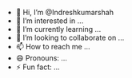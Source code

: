- 👋 Hi, I’m @Indreshkumarshah
- 👀 I’m interested in ...
- 🌱 I’m currently learning ...
- 💞️ I’m looking to collaborate on ...
- 📫 How to reach me ...
- 😄 Pronouns: ...
- ⚡ Fun fact: ...

<!---
Indreshkumarshah/Indreshkumarshah is a ✨ special ✨ repository because its `README.md` (this file) appears on your GitHub profile.
You can click the Preview link to take a look at your changes.
--->
